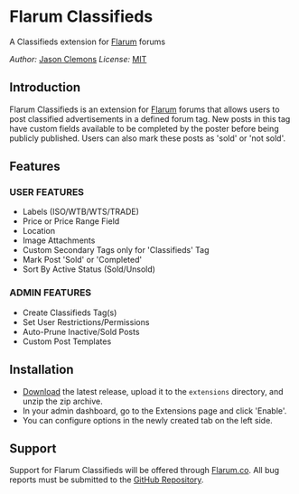 # Flarum Classifieds

A Classifieds extension for [Flarum](http://flarum.org) forums

_Author:_ [Jason Clemons](https://jasonclemons.me)
_License:_ [MIT](https://github.com/zilladotexe/flarum-classifieds/blob/master/LICENSE)


## Introduction

Flarum Classifieds is an extension for [Flarum](http://flarum.org) forums that allows users to post classified advertisements in a defined forum tag. New posts in this tag have custom fields available to be completed by the poster before being publicly published. Users can also mark these posts as 'sold' or 'not sold'.


## Features

### USER FEATURES

* Labels (ISO/WTB/WTS/TRADE)
* Price or Price Range Field
* Location
* Image Attachments
* Custom Secondary Tags only for 'Classifieds' Tag
* Mark Post 'Sold' or 'Completed'
* Sort By Active Status (Sold/Unsold)

### ADMIN FEATURES

* Create Classifieds Tag(s)
* Set User Restrictions/Permissions
* Auto-Prune Inactive/Sold Posts
* Custom Post Templates


## Installation

* [Download](https://github.com/zilladotexe/flarum-classifieds/releases/latest) the latest release, upload it to the `extensions` directory, and unzip the zip archive.
* In your admin dashboard, go to the Extensions page and click 'Enable'.
* You can configure options in the newly created tab on the left side.


## Support

Support for Flarum Classifieds will be offered through [Flarum.co](http://flarum.co). All bug reports must be submitted to the [GitHub Repository](https://github.com/zilladotexe/flarum-classifieds).
